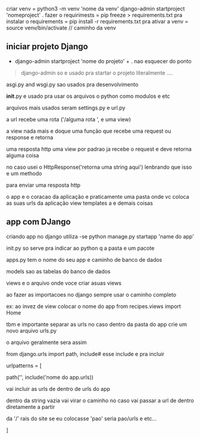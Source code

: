 criar venv = python3 -m venv 'nome da venv'
django-admin startproject 'nomeproject' .
fazer o requirimests = pip freeze > requirements.txt
pra instalar o requirements =  pip install -r requirements.txt
pra ativar a venv = source venv/bin/activate // caminho da venv

## iniciar projeto Django

* django-admin startproject 'nome do projeto' + . nao esquecer do ponto

> django-admin so e usado pra startar o projeto literalmente ....

asgi.py and wsgi.py sao usados pra desenvolvimento

__init__.py e usado pra usar os arquivos o python como modulos  e etc

arquivos mais usados seram settings.py e url.py

a url recebe uma rota ('/alguma rota ', e uma view)

a view nada mais e doque uma função que recebe uma request ou  response e retorna

uma resposta http uma view por padrao ja recebe o request e deve retorna alguma coisa

no caso usei  o HttpResponse('retorna uma string aqui') lenbrando que isso e um methodo 

para enviar uma resposta http

o app e o coracao da aplicação e praticamente uma pasta onde vc coloca as suas urls da aplicação view templates a e demais coisas

## app com DJango

criando app no django utiliza -se python manage.py startapp 'name do app'

init.py so serve pra indicar ao python q a pasta e um pacote

apps.py tem o nome do seu app e caminho de banco de dados 

models sao as tabelas do banco de dados

views e  o arquivo onde voce criar asuas views

ao fazer as importacoes no django sempre usar o caminho completo

ex: ao invez de view colocar o nome do app from recipes.views import Home

tbm e importante separar as urls no caso dentro da pasta do app crie um novo arquivo urls.py

o arquivo geralmente sera assim


from django.urls import path, include# esse include e pra incluir



urlpatterns = [

path('', include('nome do app.urls))

vai incluir as urls de dentro de urls do app

dentro da string vazia vai virar o caminho no caso vai passar a url de dentro diretamente a partir

da '/' rais do site se eu colocasse 'pao' seria pao/urls e etc...

]
